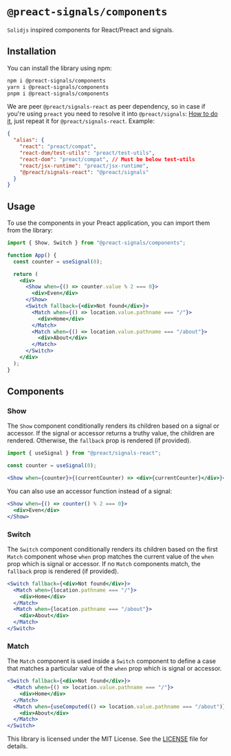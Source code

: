 # `@preact-signals/components`

`Solidjs` inspired components for React/Preact and signals.

## Installation

You can install the library using npm:

```bash
npm i @preact-signals/components
yarn i @preact-signals/components
pnpm i @preact-signals/components
```

We are peer `@preact/signals-react` as peer dependency, so in case if you're using `preact` you need to resolve it into `@preact/signals`:
[How to do it](https://preactjs.com/guide/v10/getting-started#aliasing-react-to-preact), just repeat it for `@preact/signals-react`. Example:

```json
{
  "alias": {
    "react": "preact/compat",
    "react-dom/test-utils": "preact/test-utils",
    "react-dom": "preact/compat", // Must be below test-utils
    "react/jsx-runtime": "preact/jsx-runtime",
    "@preact/signals-react": "@preact/signals"
  }
}
```

## Usage

To use the components in your Preact application, you can import them from the library:

```jsx
import { Show, Switch } from "@preact-signals/components";

function App() {
  const counter = useSignal(0);

  return (
    <div>
      <Show when={() => counter.value % 2 === 0}>
        <div>Even</div>
      </Show>
      <Switch fallback={<div>Not found</div>}>
        <Match when={() => location.value.pathname === "/"}>
          <div>Home</div>
        </Match>
        <Match when={() => location.value.pathname === "/about"}>
          <div>About</div>
        </Match>
      </Switch>
    </div>
  );
}
```

## Components

### Show

The `Show` component conditionally renders its children based on a signal or accessor. If the signal or accessor returns a truthy value, the children are rendered. Otherwise, the `fallback` prop is rendered (if provided).

```jsx
import { useSignal } from "@preact/signals-react";

const counter = useSignal(0);

<Show when={counter}>{(currentCounter) => <div>{currentCounter}</div>}</Show>;
```

You can also use an accessor function instead of a signal:

```jsx
<Show when={() => counter() % 2 === 0}>
  <div>Even</div>
</Show>
```

### Switch

The `Switch` component conditionally renders its children based on the first `Match` component whose `when` prop matches the current value of the `when` prop which is signal or accessor. If no `Match` components match, the `fallback` prop is rendered (if provided).

```jsx
<Switch fallback={<div>Not found</div>}>
  <Match when={location.pathname === "/"}>
    <div>Home</div>
  </Match>
  <Match when={location.pathname === "/about"}>
    <div>About</div>
  </Match>
</Switch>
```

### Match

The `Match` component is used inside a `Switch` component to define a case that matches a particular value of the `when` prop which is signal or accessor.

```jsx
<Switch fallback={<div>Not found</div>}>
  <Match when={() => location.value.pathname === "/"}>
    <div>Home</div>
  </Match>
  <Match when={useComputed(() => location.value.pathname === "/about")}>
    <div>About</div>
  </Match>
</Switch>
```

This library is licensed under the MIT License. See the [LICENSE](./LICENSE) file for details.
